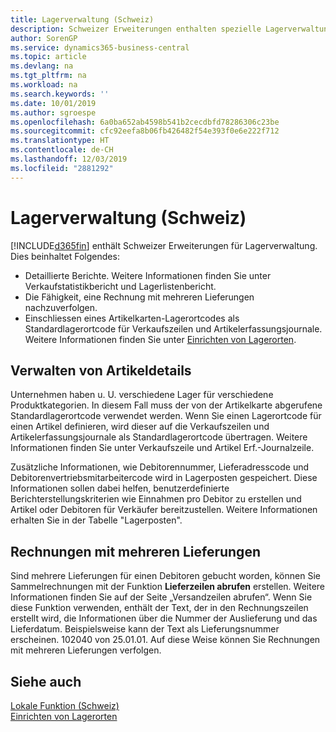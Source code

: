 ```yaml
---
title: Lagerverwaltung (Schweiz)
description: Schweizer Erweiterungen enthalten spezielle Lagerverwaltungsfunktionen.
author: SorenGP
ms.service: dynamics365-business-central
ms.topic: article
ms.devlang: na
ms.tgt_pltfrm: na
ms.workload: na
ms.search.keywords: ''
ms.date: 10/01/2019
ms.author: sgroespe
ms.openlocfilehash: 6a0ba652ab4598b541b2cecdbfd78286306c23be
ms.sourcegitcommit: cfc92eefa8b06fb426482f54e393f0e6e222f712
ms.translationtype: HT
ms.contentlocale: de-CH
ms.lasthandoff: 12/03/2019
ms.locfileid: "2881292"
---
```

# <a name="swiss-inventory-management"></a>Lagerverwaltung (Schweiz)
[!INCLUDE[d365fin](../../includes/d365fin_md.md)] enthält Schweizer Erweiterungen für Lagerverwaltung. Dies beinhaltet Folgendes:  

- Detaillierte Berichte.  Weitere Informationen finden Sie unter Verkaufstatistikbericht und Lagerlistenbericht.  
- Die Fähigkeit, eine Rechnung mit mehreren Lieferungen nachzuverfolgen.  
- Einschliessen eines Artikelkarten-Lagerortcodes als Standardlagerortcode für Verkaufszeilen und Artikelerfassungsjournale. Weitere Informationen finden Sie unter [Einrichten von Lagerorten](../../inventory-how-setup-locations.md).

## <a name="managing-item-details"></a>Verwalten von Artikeldetails  
Unternehmen haben u. U. verschiedene Lager für verschiedene Produktkategorien. In diesem Fall muss der von der Artikelkarte abgerufene Standardlagerortcode verwendet werden. Wenn Sie einen Lagerortcode für einen Artikel definieren, wird dieser auf die Verkaufszeilen und Artikelerfassungsjournale als Standardlagerortcode übertragen. Weitere Informationen finden Sie unter Verkaufszeile und Artikel Erf.-Journalzeile.  

Zusätzliche Informationen, wie Debitorennummer, Lieferadresscode und Debitorenvertriebsmitarbeitercode wird in Lagerposten gespeichert. Diese Informationen sollen dabei helfen, benutzerdefinierte Berichterstellungskriterien wie Einnahmen pro Debitor zu erstellen und Artikel oder Debitoren für Verkäufer bereitzustellen. Weitere Informationen erhalten Sie in der Tabelle "Lagerposten".  

## <a name="invoices-with-multiple-shipments"></a>Rechnungen mit mehreren Lieferungen  
Sind mehrere Lieferungen für einen Debitoren gebucht worden, können Sie Sammelrechnungen mit der Funktion **Lieferzeilen abrufen** erstellen. Weitere Informationen finden Sie auf der Seite „Versandzeilen abrufen“. Wenn Sie diese Funktion verwenden, enthält der Text, der in den Rechnungszeilen erstellt wird, die Informationen über die Nummer der Auslieferung und das Lieferdatum. Beispielsweise kann der Text als Lieferungsnummer erscheinen. 102040 von 25.01.01. Auf diese Weise können Sie Rechnungen mit mehreren Lieferungen verfolgen.  

## <a name="see-also"></a>Siehe auch  
 [Lokale Funktion (Schweiz)](switzerland-local-functionality.md)   
 [Einrichten von Lagerorten](../../inventory-how-setup-locations.md)
